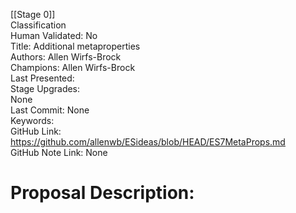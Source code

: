 [[Stage 0]]<br>Classification<br>Human Validated: No<br>Title: Additional metaproperties<br>Authors: Allen Wirfs-Brock<br>Champions: Allen Wirfs-Brock<br>Last Presented: <br>Stage Upgrades:<br>None<br>Last Commit: None<br>Keywords:<br>GitHub Link: https://github.com/allenwb/ESideas/blob/HEAD/ES7MetaProps.md <br>GitHub Note Link: None
# Proposal Description:<br>
